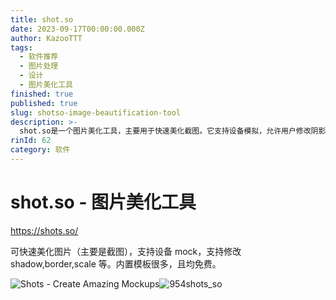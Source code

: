 ```yaml
---
title: shot.so
date: 2023-09-17T00:00:00.000Z
author: KazooTTT
tags:
  - 软件推荐
  - 图片处理
  - 设计
  - 图片美化工具
finished: true
published: true
slug: shotso-image-beautification-tool
description: >-
  shot.so是一个图片美化工具，主要用于快速美化截图。它支持设备模拟，允许用户修改阴影、边框、比例等属性。该工具内置了大量免费模板，方便用户快速创建精美的图片效果。
rinId: 62
category: 软件
---
```


# shot.so - 图片美化工具

<https://shots.so/>

可快速美化图片（主要是截图），支持设备 mock，支持修改 shadow,border,scale 等。内置模板很多，且均免费。

![Shots - Create Amazing Mockups](https://pictures.kazoottt.top/2024/10/20241017-766f28bad432778d346657bc238dfb73.png)![954shots_so](https://pictures.kazoottt.top/2024/10/20241017-d72ee84203b24856d4dac28d1427c368.png)
